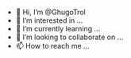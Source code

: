 - 👋 Hi, I’m @GhugoTrol
- 👀 I’m interested in ...
- 🌱 I’m currently learning ...
- 💞️ I’m looking to collaborate on ...
- 📫 How to reach me ...

<!---
GhugoTrol/GhugoTrol is a ✨ special ✨ repository because its `README.md` (this file) appears on your GitHub profile.
You can click the Preview link to take a look at your changes.
--->
